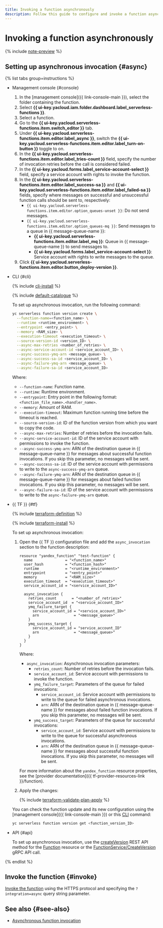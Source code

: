 ```yaml
---
title: Invoking a function asynchronously
description: Follow this guide to configure and invoke a function asynchronously.
---
```


# Invoking a function asynchronously

{% include [note-preview](../../../_includes/note-preview.md) %}

## Setting up asynchronous invocation {#async}

{% list tabs group=instructions %}

- Management console {#console}
    
    1. In the [management console]({{ link-console-main }}), select the folder containing the function.
    1. Select **{{ ui-key.yacloud.iam.folder.dashboard.label_serverless-functions }}**.
    1. Select a function.
    1. Go to the **{{ ui-key.yacloud.serverless-functions.item.switch_editor }}** tab.
    1. Under **{{ ui-key.yacloud.serverless-functions.item.editor.label_async }}**, switch the **{{ ui-key.yacloud.serverless-functions.item.editor.label_turn-on-button }}** toggle to on.
    1. In the **{{ ui-key.yacloud.serverless-functions.item.editor.label_tries-count }}** field, specify the number of invocation retries before the call is considered failed.
    1. In the **{{ ui-key.yacloud.forms.label_service-account-select }}** field, specify a service account with rights to invoke the function.
    1. In the **{{ ui-key.yacloud.serverless-functions.item.editor.label_success-sa }}** and **{{ ui-key.yacloud.serverless-functions.item.editor.label_failed-sa }}** fields, specify where messages on successful and unsuccessful function calls should be sent to, respectively:
        * `{{ ui-key.yacloud.serverless-functions.item.editor.option_queues-unset }}`: Do not send messages.
        * `{{ ui-key.yacloud.serverless-functions.item.editor.option_queues-mq }}`: Send messages to a queue in {{ message-queue-name }}:
            * **{{ ui-key.yacloud.serverless-functions.item.editor.label_mq }}**: Queue in {{ message-queue-name }} to send messages to.
            * **{{ ui-key.yacloud.forms.label_service-account-select }}**: Service account with rights to write messages to the queue.
    1. Click **{{ ui-key.yacloud.serverless-functions.item.editor.button_deploy-version }}**.

- CLI {#cli}

    {% include [cli-install](../../../_includes/cli-install.md) %}

    {% include [default-catalogue](../../../_includes/default-catalogue.md) %}

    To set up asynchronous invocation, run the following command:

    ```bash
    yc serverless function version create \
      --function-name=<function_name> \
      --runtime <runtime_environment> \
      --entrypoint <entry_point> \
      --memory <RAM_size> \
      --execution-timeout <execution_timeout> \
      --source-version-id <version_ID> \
      --async-max-retries <number_of_retries> \
      --async-service-account-id <service_account_ID> \
      --async-success-ymq-arn <message_queue> \
      --async-success-sa-id <service_account_ID> \
      --async-failure-ymq-arn <message_queue> \
      --async-failure-sa-id <service_account_ID>
    ```

    Where:

    * `--function-name`: Function name.
    * `--runtime`: Runtime environment.
    * `--entrypoint`: Entry point in the following format: `<function_file_name>.<handler_name>`.
    * `--memory`: Amount of RAM.
    * `--execution-timeout`: Maximum function running time before the timeout is reached.
    * `--source-version-id`: ID of the function version from which you want to copy the code.
    * `--async-max-retries`: Number of retries before the invocation fails.
    * `--async-service-account-id`: ID of the service account with permissions to invoke the function.
    * `--async-success-ymq-arn`: ARN of the destination queue in {{ message-queue-name }} for messages about successful function invocations. If you skip this parameter, no messages will be sent.
    * `--async-success-sa-id`: ID of the service account with permissions to write to the `async-success-ymq-arn` queue.
    * `--async-failure-ymq-arn`: ARN of the destination queue in {{ message-queue-name }} for messages about failed function invocations. If you skip this parameter, no messages will be sent.
    * `--async-failure-sa-id`: ID of the service account with permissions to write to the `async-failure-ymq-arn` queue.

- {{ TF }} {#tf}

  {% include [terraform-definition](../../../_tutorials/_tutorials_includes/terraform-definition.md) %}

  {% include [terraform-install](../../../_includes/terraform-install.md) %}

  To set up asynchronous invocation:

  1. Open the {{ TF }} configuration file and add the `async_invocation` section to the function description:

     ```hcl
     resource "yandex_function" "test-function" {
       name               = "<function_name>"
       user_hash          = "<function_hash>"
       runtime            = "<runtime_environment>"
       entrypoint         = "<entry_point>"
       memory             = "<RAM_size>"
       execution_timeout  = "<execution_timeout>"
       service_account_id = "<service_account_ID>"

       async_invocation {
         retries_count       = "<number_of_retries>"
         service_account_id  = "<service_account_ID>"
         ymq_failure_target {
           service_account_id = "<service_account_ID>"
           arn                = "<message_queue>"
         }
         ymq_success_target {
           service_account_id = "service_account_ID"
           arn                = "<message_queue>"
         }
       }
     }
     ```

     Where:
     
     * `async_invocation`: Asynchronous invocation parameters:
       * `retries_count`: Number of retries before the invocation fails.
       * `service_account_id`: Service account with permissions to invoke the function.
       * `ymq_failure_target`: Parameters of the queue for failed invocations:
         * `service_account_id`: Service account with permissions to write to the queue for failed asynchronous invocations.
         * `arn`: ARN of the destination queue in {{ message-queue-name }} for messages about failed function invocations. If you skip this parameter, no messages will be sent.
       * `ymq_success_target`: Parameters of the queue for successful invocations:
         * `service_account_id`: Service account with permissions to write to the queue for successful asynchronous invocations.
         * `arn`: ARN of the destination queue in {{ message-queue-name }} for messages about successful function invocations. If you skip this parameter, no messages will be sent.

     For more information about the `yandex_function` resource properties, see the [provider documentation]({{ tf-provider-resources-link }}/function).

  1. Apply the changes:

     {% include [terraform-validate-plan-apply](../../../_tutorials/_tutorials_includes/terraform-validate-plan-apply.md) %}

  You can check the function update and its new configuration using the [management console]({{ link-console-main }}) or this [CLI](../../../cli/quickstart.md) command:

  ```bash
  yc serverless function version get <function_version_ID>
  ```

- API {#api}

    To set up asynchronous invocation, use the [createVersion](../../functions/api-ref/Function/createVersion.md) REST API method for the [Function](../../functions/api-ref/Function/index.md) resource or the [FunctionService/CreateVersion](../../functions/api-ref/grpc/Function/createVersion.md) gRPC API call.

{% endlist %}

## Invoke the function {#invoke}

[Invoke the function](function-invoke.md) using the HTTPS protocol and specifying the `?integration=async` query string parameter.

## See also {#see-also}

* [Asynchronous function invocation](../../concepts/function-invoke-async.md)
